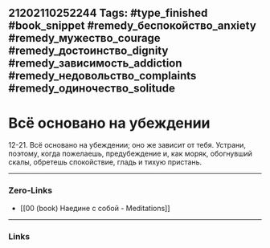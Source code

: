 21202110252244
Tags: #type_finished #book_snippet #remedy_беспокойство_anxiety #remedy_мужество_courage #remedy_достоинство_dignity #remedy_зависимость_addiction #remedy_недовольство_complaints #remedy_одиночество_solitude
---
# Всё основано на убеждении

 12-21. Всё основано на убеждении; оно же зависит от тебя. Устрани, поэтому, когда пожелаешь, предубеждение и, как моряк, обогнувший скалы, обретешь спокойствие, гладь и тихую пристань. 

---
### Zero-Links
- [[00 (book) Наедине с собой - Meditations]]
---
### Links
